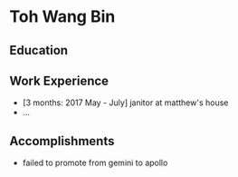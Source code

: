 # Toh Wang Bin

## Education

## Work Experience

* [3 months: 2017 May - July] janitor at matthew's house
* ...

## Accomplishments

* failed to promote from gemini to apollo